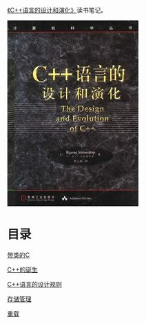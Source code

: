[《C++语言的设计和演化》](https://book.douban.com/subject/1096216/)读书笔记。

![](img/cover/cover.jpg)

# 目录

[带类的C](带类的C.md)

[C++的诞生](C++的诞生.md)

[C++语言的设计规则](C++语言的设计规则.md)

[存储管理](存储管理.md)

[重载](重载.md)
